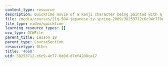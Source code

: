 ```yaml
---
content_type: resource
description: QuickTime movie of a kanji character being painted with a brush.
file: /media/courses/21g-504-japanese-iv-spring-2009/38253712c6c94c770e0dd7ef4288ca17_4668.mov
file_type: video/quicktime
learning_resource_types: []
ocw_type: OCWFile
parent_title: Lesson 18
parent_type: CourseSection
resourcetype: Other
title: '4668'
uid: 38253712-c6c9-4c77-0e0d-d7ef4288ca17
---
```

